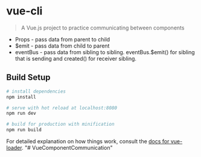 # vue-cli

> A Vue.js project to practice communicating between components
* Props - pass data from parent to child
* $emit - pass data from child to parent 
* eventBus - pass data from sibling to sibling. eventBus.$emit() for sibling that is sending and created() for receiver sibling. 


## Build Setup

``` bash
# install dependencies
npm install

# serve with hot reload at localhost:8080
npm run dev

# build for production with minification
npm run build
```

For detailed explanation on how things work, consult the [docs for vue-loader](http://vuejs.github.io/vue-loader).
"# VueComponentCommunication" 

